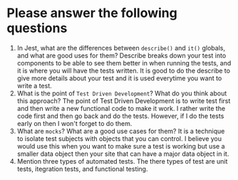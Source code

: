 # Please answer the following questions

1.  In Jest, what are the differences between `describe()` and `it()` globals, and what are good uses for them?
  Describe breaks down your test into components to be able to see them better in when running the tests, and it is where you will have the tests written. It is good to do the describe to give more details about your test and it is used everytime you want to write a test.
2.  What is the point of `Test Driven Development`? What do you think about this approach?
  The point of Test Driven Development is to write test first and then write a new functional code to make it work. I rather write the code first and then go back and do the tests. However, if I do the tests early on then I won't forget to do them.
3.  What are `mocks`? What are a good use cases for them?
    It is a technique to isolate test subjects with objects that you can control. I believe you would use this when you want to make sure a test is working but use a smaller data object then your site that can have a major data object in it.
4.  Mention three types of automated tests.
  The there types of test are unit tests, itegration tests, and functional testing.